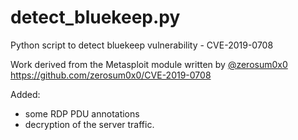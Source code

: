 # detect_bluekeep.py
Python script to detect bluekeep vulnerability - CVE-2019-0708

Work derived from the Metasploit module written by [@zerosum0x0](https://twitter.com/zerosum0x0)
https://github.com/zerosum0x0/CVE-2019-0708

Added:
- some RDP PDU annotations
- decryption of the server traffic.
